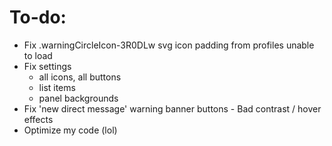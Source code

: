 # To-do:

- Fix .warningCircleIcon-3R0DLw svg icon padding from profiles unable to load
- Fix settings
  - all icons, all buttons
  - list items
  - panel backgrounds
- Fix 'new direct message' warning banner buttons - Bad contrast / hover effects
- Optimize my code (lol)
